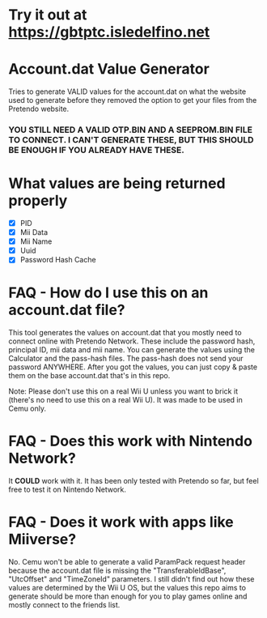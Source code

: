 # Try it out at https://gbtptc.isledelfino.net
# Account.dat Value Generator
Tries to generate VALID values for the account.dat on what the website used to generate before they removed the option to get your files from the Pretendo website.
### YOU STILL NEED A VALID OTP.BIN AND A SEEPROM.BIN FILE TO CONNECT. I CAN'T GENERATE THESE, BUT THIS SHOULD BE ENOUGH IF YOU ALREADY HAVE THESE.
# What values are being returned properly
- [x] PID
- [x] Mii Data
- [x] Mii Name
- [x] Uuid
- [x] Password Hash Cache
# FAQ - How do I use this on an account.dat file?
This tool generates the values on account.dat that you mostly need to connect online with Pretendo Network. These include the password hash, principal ID, mii data and mii name.
You can generate the values using the Calculator and the pass-hash files. The pass-hash does not send your password ANYWHERE.
After you got the values, you can just copy & paste them on the base account.dat that's in this repo.

Note: Please don't use this on a real Wii U unless you want to brick it (there's no need to use this on a real Wii U). It was made to be used in Cemu only.

# FAQ - Does this work with Nintendo Network?
It **COULD** work with it. It has been only tested with Pretendo so far, but feel free to test it on Nintendo Network.

# FAQ - Does it work with apps like Miiverse?
No. Cemu won't be able to generate a valid ParamPack request header because the account.dat file is missing the "TransferableIdBase", "UtcOffset" and "TimeZoneId" parameters. I still didn't find out how these values are determined by the Wii U OS, but the values this repo aims to generate should be more than enough for you to play games online and mostly connect to the friends list.
